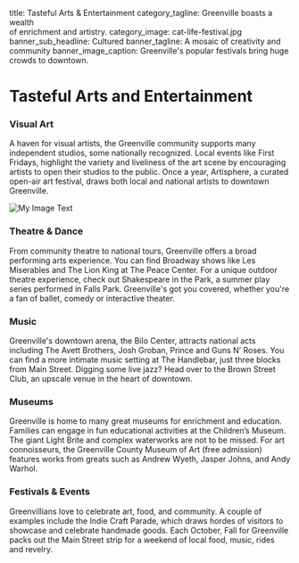 title: Tasteful Arts & Entertainment
category_tagline: Greenville boasts a wealth<br> of enrichment and artistry.
category_image: cat-life-festival.jpg
banner_sub_headline: Cultured
banner_tagline: A mosaic of creativity and community
banner_image_caption: Greenville's popular festivals bring huge crowds to downtown.

# Tasteful Arts and Entertainment

### Visual Art
A haven for visual artists, the Greenville community supports many independent studios, some nationally recognized. Local events like First Fridays, highlight the variety and liveliness of the art scene by encouraging artists to open their studios to the public. Once a year, Artisphere, a curated open-air art festival, draws both local and national artists to downtown Greenville.

![My Image Text](/images/article-images/CarolinaBallet.jpg "Carolina Ballet") 
### Theatre & Dance
From community theatre to national tours, Greenville offers a broad performing arts experience. You can find Broadway shows like Les Miserables and The Lion King at The Peace Center. For a unique outdoor theatre experience, check out Shakespeare in the Park, a summer play series performed in Falls Park. Greenville's got you covered, whether you're a fan of ballet, comedy or interactive theater.

### Music
Greenville's downtown arena, the Bilo Center, attracts national acts including The Avett Brothers, Josh Groban, Prince and Guns N’ Roses. You can find a more intimate music setting at The Handlebar, just three blocks from Main Street. Digging some live jazz? Head over to the Brown Street Club, an upscale venue in the heart of downtown.

### Museums
Greenville is home to many great museums for enrichment and education. Families can engage in fun educational activities at the Children’s Museum. The giant Light Brite and complex waterworks are not to be missed. For art connoisseurs, the Greenville County Museum of Art (free admission) features works from greats such as Andrew Wyeth, Jasper Johns, and Andy Warhol.


### Festivals & Events 
Greenvillians love to celebrate art, food, and community. A couple of examples include the Indie Craft Parade, which draws hordes of visitors to showcase and celebrate handmade goods. Each October, Fall for Greenville packs out the Main Street strip for a weekend of local food, music, rides and revelry.

